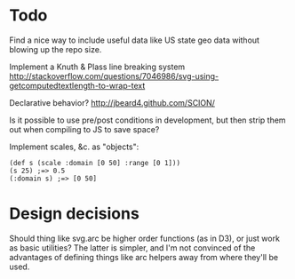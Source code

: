 Todo
====

Find a nice way to include useful data like US state geo data without blowing up the repo size.


Implement a Knuth & Plass line breaking system
  http://stackoverflow.com/questions/7046986/svg-using-getcomputedtextlength-to-wrap-text


Declarative behavior?
  http://jbeard4.github.com/SCION/


Is it possible to use pre/post conditions in development, but then strip them out when compiling to JS to save space?


Implement scales, &c. as "objects":

    (def s (scale :domain [0 50] :range [0 1]))
    (s 25) ;=> 0.5
    (:domain s) ;=> [0 50]


Design decisions
================

Should thing like svg.arc be higher order functions (as in D3), or just work as basic utilities?
The latter is simpler, and I'm not convinced of the advantages of defining things like arc helpers away from where they'll be used.
